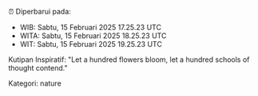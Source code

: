 ⏰ Diperbarui pada:
- WIB: Sabtu, 15 Februari 2025 17.25.23 UTC
- WITA: Sabtu, 15 Februari 2025 18.25.23 UTC
- WIT: Sabtu, 15 Februari 2025 19.25.23 UTC

Kutipan Inspiratif:
"Let a hundred flowers bloom, let a hundred schools of thought contend."


Kategori: nature

